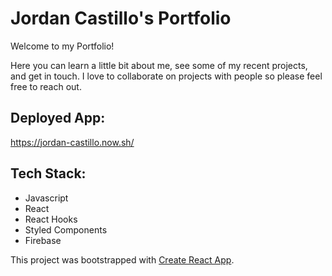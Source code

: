 # Jordan Castillo's Portfolio

Welcome to my Portfolio! 

Here you can learn a little bit about me, see some of my recent projects, and get in touch. I love to collaborate on projects with people so please feel free to reach out. 

## Deployed App:
https://jordan-castillo.now.sh/

## Tech Stack:
- Javascript
- React
- React Hooks 
- Styled Components
- Firebase 

   

This project was bootstrapped with [Create React App](https://github.com/facebook/create-react-app).
